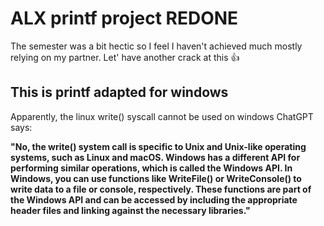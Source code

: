 # ALX printf project REDONE

The semester was a bit hectic so I feel I haven't achieved much mostly relying on my partner. Let' have another crack at this 👍

This is printf adapted for windows
----
Apparently, the linux write() syscall cannot be used on windows 
ChatGPT says:

**"No, the write() system call is specific to Unix and Unix-like operating systems, such as Linux and macOS. Windows has a different API for performing similar operations, which is called the Windows API.
In Windows, you can use functions like WriteFile() or WriteConsole() to write data to a file or console, respectively. These functions are part of the Windows API and can be accessed by including the appropriate header files and linking against the necessary libraries."**